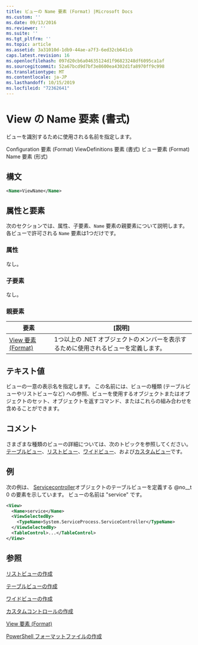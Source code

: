 ```yaml
---
title: ビューの Name 要素 (Format) |Microsoft Docs
ms.custom: ''
ms.date: 09/13/2016
ms.reviewer: ''
ms.suite: ''
ms.tgt_pltfrm: ''
ms.topic: article
ms.assetid: 3a31010d-1db9-44ae-a7f3-6ed32cb641cb
caps.latest.revision: 16
ms.openlocfilehash: 097d20cb6a04635124d1f96823248df6095ca1af
ms.sourcegitcommit: 52a67bcd9d7bf3e8600ea4302d1fa8970ff9c998
ms.translationtype: MT
ms.contentlocale: ja-JP
ms.lasthandoff: 10/15/2019
ms.locfileid: "72362641"
---
```

# <a name="name-element-for-view-format"></a>View の Name 要素 (書式)

ビューを識別するために使用される名前を指定します。

Configuration 要素 (Format) ViewDefinitions 要素 (書式) ビュー要素 (Format) Name 要素 (形式)

## <a name="syntax"></a>構文

```xml
<Name>ViewName</Name>
```

## <a name="attributes-and-elements"></a>属性と要素

次のセクションでは、属性、子要素、`Name` 要素の親要素について説明します。 各ビューで許可される `Name` 要素は1つだけです。

### <a name="attributes"></a>属性

なし。

### <a name="child-elements"></a>子要素

なし。

### <a name="parent-elements"></a>親要素

|要素|[説明]|
|-------------|-----------------|
|[View 要素 (Format)](./view-element-format.md)|1つ以上の .NET オブジェクトのメンバーを表示するために使用されるビューを定義します。|

## <a name="text-value"></a>テキスト値

ビューの一意の表示名を指定します。 この名前には、ビューの種類 (テーブルビューやリストビューなど) への参照、ビューを使用するオブジェクトまたはオブジェクトのセット、オブジェクトを返すコマンド、またはこれらの組み合わせを含めることができます。

## <a name="remarks"></a>コメント

さまざまな種類のビューの詳細については、次のトピックを参照してください。[テーブルビュー](./creating-a-table-view.md)、[リストビュー](./creating-a-list-view.md)、[ワイドビュー](./creating-a-wide-view.md)、および[カスタムビュー](./creating-custom-controls.md)です。

## <a name="example"></a>例

次の例は、 [Servicecontroller](/dotnet/api/System.ServiceProcess.ServiceController)オブジェクトのテーブルビューを定義する @no__t 0 の要素を示しています。 ビューの名前は "service" です。

```xml
<View>
  <Name>service</Name>
  <ViewSelectedBy>
    <TypeName>System.ServiceProcess.ServiceController</TypeName>
  </ViewSelectedBy>
  <TableControl>...</TableControl>
</View>

```

## <a name="see-also"></a>参照

[リストビューの作成](./creating-a-list-view.md)

[テーブルビューの作成](./creating-a-table-view.md)

[ワイドビューの作成](./creating-a-wide-view.md)

[カスタムコントロールの作成](./creating-custom-controls.md)

[View 要素 (Format)](./view-element-format.md)

[PowerShell フォーマットファイルの作成](./writing-a-powershell-formatting-file.md)
